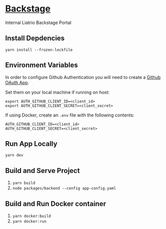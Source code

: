 # [Backstage](https://backstage.io)

Internal Liatrio Backstage Portal

## Install Depdencies

`yarn install --frozen-lockfile`

## Environment Variables

In order to configure Github Authentication you will need to create a [Github OAuth App](https://docs.github.com/en/developers/apps/building-oauth-apps/creating-an-oauth-app).

Set them on your local machine if running on host:

```
export AUTH_GITHUB_CLIENT_ID=<client_id>
export AUTH_GITHUB_CLIENT_SECRET=<client_secret>
```

If using Docker, create an `.env` file with the following contents:

```
AUTH_GITHUB_CLIENT_ID=<client_id>
AUTH_GITHUB_CLIENT_SECRET=<client_secret>
```

## Run App Locally

`yarn dev`

## Build and Serve Project

1. `yarn build`
2. `node packages/backend --config app-config.yaml`

## Build and Run Docker container

1. `yarn docker:build`
2. `yarn docker:run`
